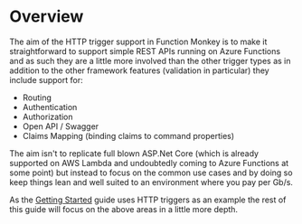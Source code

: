 # Overview

The aim of the HTTP trigger support in Function Monkey is to make it straightforward to support simple REST APIs running on Azure Functions and as such they are a little more involved than the other trigger types as in addition to the other framework features (validation in particular) they include support for:

* Routing
* Authentication
* Authorization
* Open API / Swagger
* Claims Mapping (binding claims to command properties)

The aim isn't to replicate full blown ASP.Net Core (which is already supported on AWS Lambda and undoubtedly coming to Azure Functions at some point) but instead to focus on the common use cases and by doing so keep things lean and well suited to an environment where you pay per Gb/s.

As the [Getting Started](guides/gettingStarted.html) guide uses HTTP triggers as an example the rest of this guide will focus on the above areas in a little more depth.